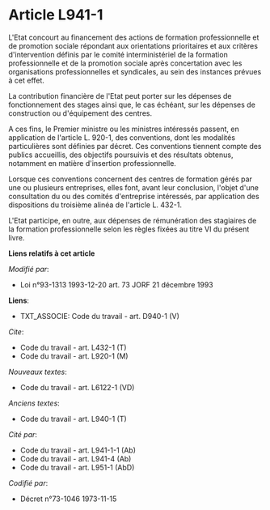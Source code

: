 # Article L941-1

L'Etat concourt au financement des actions de formation professionnelle et de promotion sociale répondant aux orientations
prioritaires et aux critères d'intervention définis par le comité interministériel de la formation professionnelle et de la
promotion sociale après concertation avec les organisations professionnelles et syndicales, au sein des instances prévues à
cet effet.

La contribution financière de l'Etat peut porter sur les dépenses de fonctionnement des stages ainsi que, le cas échéant, sur
les dépenses de construction ou d'équipement des centres.

A ces fins, le Premier ministre ou les ministres intéressés passent, en application de l'article L. 920-1, des conventions,
dont les modalités particulières sont définies par décret. Ces conventions tiennent compte des publics accueillis, des
objectifs poursuivis et des résultats obtenus, notamment en matière d'insertion professionnelle.

Lorsque ces conventions concernent des centres de formation gérés par une ou plusieurs entreprises, elles font, avant leur
conclusion, l'objet d'une consultation du ou des comités d'entreprise intéressés, par application des dispositions du
troisième alinéa de l'article L.  432-1.

L'Etat participe, en outre, aux dépenses de rémunération des stagiaires de la formation professionnelle selon les règles
fixées au titre VI du présent livre.

**Liens relatifs à cet article**

_Modifié par_:

  - Loi n°93-1313 1993-12-20 art. 73 JORF 21 décembre 1993

**Liens**:

  - TXT_ASSOCIE: Code du travail - art. D940-1 (V)

_Cite_:

  - Code du travail - art. L432-1 (T)
  - Code du travail - art. L920-1 (M)

_Nouveaux textes_:

  - Code du travail - art. L6122-1 (VD)

_Anciens textes_:

  - Code du travail - art. L940-1 (T)

_Cité par_:

  - Code du travail - art. L941-1-1 (Ab)
  - Code du travail - art. L941-4 (Ab)
  - Code du travail - art. L951-1 (AbD)

_Codifié par_:

  - Décret n°73-1046 1973-11-15
